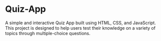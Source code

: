 # Quiz-App
A simple and interactive Quiz App built using HTML, CSS, and JavaScript. This project is designed to help users test their knowledge on a variety of topics through multiple-choice questions.
